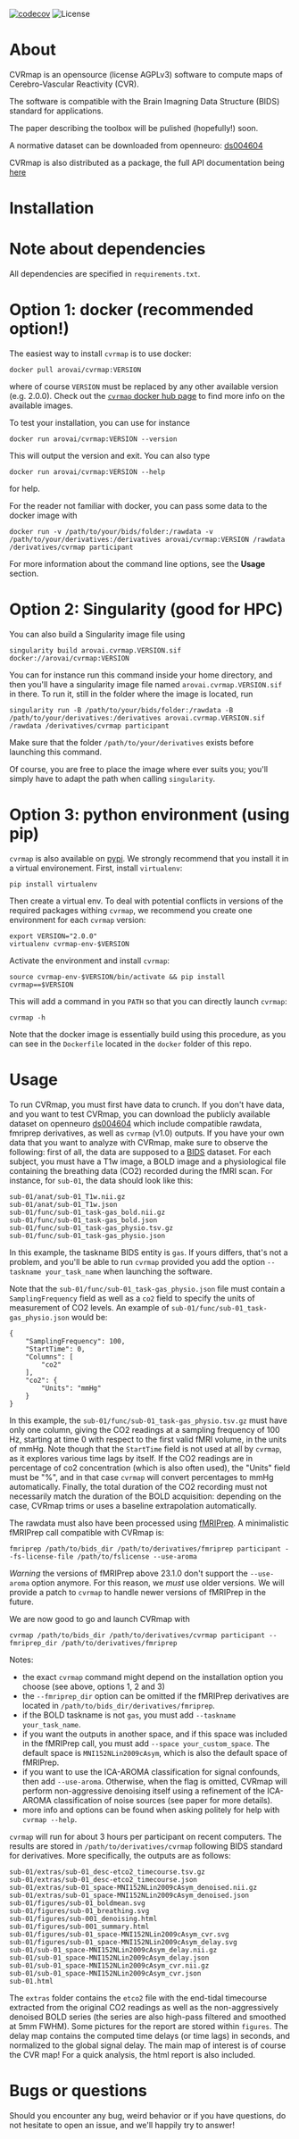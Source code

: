 [![codecov](https://codecov.io/gh/ln2t/cvrmap/graph/badge.svg?token=VGQPJX5078)](https://codecov.io/gh/ln2t/cvrmap) ![License](https://img.shields.io/github/license/ln2t/cvrmap)

# About

CVRmap is an opensource (license AGPLv3) software to compute maps of Cerebro-Vascular Reactivity (CVR).

The software is compatible with the Brain Imagning Data Structure (BIDS) standard for applications.

The paper describing the toolbox will be pulished (hopefully!) soon.

A normative dataset can be downloaded from openneuro: [ds004604](https://openneuro.org/datasets/ds004604)

CVRmap is also distributed as a package, the full API documentation being [here](https://ln2t.github.io/cvrmap)

# Installation

# Note about dependencies

All dependencies are specified in `requirements.txt`.

# Option 1: docker (recommended option!)

The easiest way to install `cvrmap` is to use docker:

```
docker pull arovai/cvrmap:VERSION
```

where of course `VERSION` must be replaced by any other available version (e.g. 2.0.0).
Check out the [`cvrmap` docker hub page](https://hub.docker.com/repository/docker/arovai/cvrmap/general) to find more info on the available images.

To test your installation, you can use for instance

```
docker run arovai/cvrmap:VERSION --version
```

This will output the version and exit. You can also type

```
docker run arovai/cvrmap:VERSION --help
```

for help.

For the reader not familiar with docker, you can pass some data to the docker image with

```
docker run -v /path/to/your/bids/folder:/rawdata -v /path/to/your/derivatives:/derivatives arovai/cvrmap:VERSION /rawdata /derivatives/cvrmap participant
```

For more information about the command line options, see the **Usage** section.

# Option 2: Singularity (good for HPC)

You can also build a Singularity image file using

```
singularity build arovai.cvrmap.VERSION.sif docker://arovai/cvrmap:VERSION
```

You can for instance run this command inside your home directory, and then you'll have a singularity image file named `arovai.cvrmap.VERSION.sif` in there. To run it, still in the folder where the image is located, run

```
singularity run -B /path/to/your/bids/folder:/rawdata -B /path/to/your/derivatives:/derivatives arovai.cvrmap.VERSION.sif /rawdata /derivatives/cvrmap participant
```

Make sure that the folder `/path/to/your/derivatives` exists before launching this command.

Of course, you are free to place the image where ever suits you; you'll simply have to adapt the path when calling `singularity`.

# Option 3: python environment (using pip)

`cvrmap` is also available on [pypi](https://pypi.org/manage/project/cvrmap/releases). We strongly recommend that you install it in a virtual environement.
First, install `virtualenv`:

```
pip install virtualenv
```

Then create a virtual env. To deal with potential conflicts in versions of the required packages withing `cvrmap`, we recommend you create one environment for each `cvrmap` version:

```
export VERSION="2.0.0"
virtualenv cvrmap-env-$VERSION
```

Activate the environment and install `cvrmap`:
```
source cvrmap-env-$VERSION/bin/activate && pip install cvrmap==$VERSION
```

This will add a command in you `PATH` so that you can directly launch `cvrmap`:

```
cvrmap -h
```

Note that the docker image is essentially build using this procedure, as you can see in the `Dockerfile` located in the `docker` folder of this repo.

# Usage

To run CVRmap, you must first have data to crunch. If you don't have data, and you want to test CVRmap, you can download the publicly available dataset on openneuro [ds004604](https://openneuro.org/datasets/ds004604) which include compatible rawdata, fmriprep derivatives, as well as `cvrmap` (v1.0) outputs.
If you have your own data that you want to analyze with CVRmap, make sure to observe the following:
first of all, the data are supposed to a [BIDS](https://bids-specification.readthedocs.io/en/stable/) dataset. For each subject, you must have a T1w image, a BOLD image and a physiological file containing the breathing data (CO2) recorded during the fMRI scan. For instance, for `sub-01`, the data should look like this:

```
sub-01/anat/sub-01_T1w.nii.gz
sub-01/anat/sub-01_T1w.json
sub-01/func/sub-01_task-gas_bold.nii.gz
sub-01/func/sub-01_task-gas_bold.json
sub-01/func/sub-01_task-gas_physio.tsv.gz
sub-01/func/sub-01_task-gas_physio.json
```

In this example, the taskname BIDS entity is `gas`. If yours differs, that's not a problem, and you'll be able to run `cvrmap` provided you add the option `--taskname your_task_name` when launching the software.

Note that the `sub-01/func/sub-01_task-gas_physio.json` file must contain a `SamplingFrequency` field as well as a `co2` field to specify the units of measurement of CO2 levels. An example of `sub-01/func/sub-01_task-gas_physio.json` would be:

```
{
    "SamplingFrequency": 100,
    "StartTime": 0,
    "Columns": [
        "co2"
    ],
    "co2": {
        "Units": "mmHg"
    }
}
```

In this example, the `sub-01/func/sub-01_task-gas_physio.tsv.gz` must have only one column, giving the CO2 readings at a sampling frequency of 100 Hz, starting at time 0 with respect to the first valid fMRI volume, in the units of mmHg.
Note though that the `StartTime` field is not used at all by `cvrmap`, as it explores various time lags by itself.
If the CO2 readings are in percentage of co2 concentration (which is also often used), the "Units" field must be "%", and in that case `cvrmap` will convert percentages to mmHg automatically. Finally, the total duration of the CO2 recording must not necessarily match the duration of the BOLD acquisition: depending on the case, CVRmap trims or uses a baseline extrapolation automatically.

The rawdata must also have been processed using [fMRIPrep](https://fmriprep.org/en/stable). A minimalistic fMRIPrep call compatible with CVRmap is:

```
fmriprep /path/to/bids_dir /path/to/derivatives/fmriprep participant --fs-license-file /path/to/fslicense --use-aroma
```

*Warning* the versions of fMRIPrep above 23.1.0 don't support the `--use-aroma` option anymore. For this reason, we *must* use older versions. We will provide a patch to `cvrmap` to handle newer versions of fMRIPrep in the future.

We are now good to go and launch CVRmap with

```
cvrmap /path/to/bids_dir /path/to/derivatives/cvrmap participant --fmriprep_dir /path/to/derivatives/fmriprep
```

Notes:
- the exact `cvrmap` command might depend on the installation option you choose (see above, options 1, 2 and 3)
- the `--fmriprep_dir` option can be omitted if the fMRIPrep derivatives are located in `/path/to/bids_dir/derivatives/fmriprep`.
- if the BOLD taskname is not `gas`, you must add `--taskname your_task_name`.
- if you want the outputs in another space, and if this space was included in the fMRIPrep call, you must add `--space your_custom_space`. The default space is `MNI152NLin2009cAsym`, which is also the default space of fMRIPrep.
- if you want to use the ICA-AROMA classification for signal confounds, then add `--use-aroma`. Otherwise, when the flag is omitted, CVRmap will perform non-aggressive denoising itself using a refinement of the ICA-AROMA classification of noise sources (see paper for more details).
- more info and options can be found when asking politely for help with `cvrmap --help`.

`cvrmap` will run for about 3 hours per participant on recent computers. The results are stored in `/path/to/derivatives/cvrmap` following BIDS standard for derivatives.  More specifically, the outputs are as follows:

```
sub-01/extras/sub-01_desc-etco2_timecourse.tsv.gz
sub-01/extras/sub-01_desc-etco2_timecourse.json
sub-01/extras/sub-01_space-MNI152NLin2009cAsym_denoised.nii.gz
sub-01/extras/sub-01_space-MNI152NLin2009cAsym_denoised.json
sub-01/figures/sub-01_boldmean.svg
sub-01/figures/sub-01_breathing.svg
sub-01/figures/sub-001_denoising.html
sub-01/figures/sub-001_summary.html
sub-01/figures/sub-01_space-MNI152NLin2009cAsym_cvr.svg
sub-01/figures/sub-01_space-MNI152NLin2009cAsym_delay.svg
sub-01/sub-01_space-MNI152NLin2009cAsym_delay.nii.gz
sub-01/sub-01_space-MNI152NLin2009cAsym_delay.json
sub-01/sub-01_space-MNI152NLin2009cAsym_cvr.nii.gz
sub-01/sub-01_space-MNI152NLin2009cAsym_cvr.json
sub-01.html
```

The `extras` folder contains the `etco2` file with the end-tidal timecourse extracted from the original CO2 readings as well as the non-aggressively denoised BOLD series (the series are also high-pass filtered and smoothed at 5mm FWHM). Some pictures for the report are stored within `figures`. The delay map contains the computed time delays (or time lags) in seconds, and normalized to the global signal delay. The main map of interest is of course the CVR map! For a quick analysis, the html report is also included.

# Bugs or questions

Should you encounter any bug, weird behavior or if you have questions, do not hesitate to open an issue, and we'll happily try to answer!
